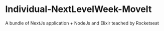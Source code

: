 # Individual-NextLevelWeek-MoveIt
A bundle of NextJs application + NodeJs and Elixir teached by Rocketseat
